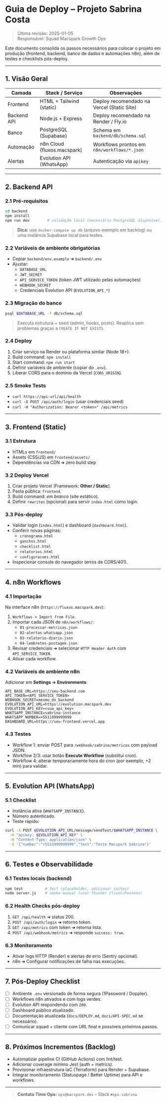 # Guia de Deploy – Projeto Sabrina Costa

> Última revisão: 2025-01-05  
> Responsável: Squad Macspark Growth Ops

Este documento consolida os passos necessários para colocar o projeto em produção (frontend, backend, banco de dados e automações n8n), além de testes e checklists pós-deploy.

---

## 1. Visão Geral

| Camada      | Stack / Serviço             | Observações                                               |
|-------------|-----------------------------|-----------------------------------------------------------|
| Frontend    | HTML + Tailwind (static)    | Deploy recomendado na Vercel (Static Site)               |
| Backend API | Node.js + Express           | Deploy recomendado na Render / Fly.io                    |
| Banco       | PostgreSQL (Supabase)       | Schema em `backend/db/schema.sql`                        |
| Automação   | n8n Cloud (fluxos.macspark) | Workflows prontos em `n8n/workflows/*.json`              |
| Alertas     | Evolution API (WhatsApp)    | Autenticação via `apikey`                                |

---

## 2. Backend API

### 2.1 Pré-requisitos

```bash
cd backend
npm install
npm run dev        # validação local (necessário PostgreSQL disponível)
```

> **Dica:** use `docker-compose up db` (arquivo exemplo em backlog) ou uma instância Supabase local para testes.

### 2.2 Variáveis de ambiente obrigatórias

- Copiar `backend/env.example` ➜ `backend/.env`
- Ajustar:
  - `DATABASE_URL`
  - `JWT_SECRET`
  - `API_SERVICE_TOKEN` (token JWT utilizado pelas automações)
  - `WEBHOOK_SECRET`
  - Credenciais Evolution API (`EVOLUTION_API_*`)

### 2.3 Migração do banco

```bash
psql $DATABASE_URL -f db/schema.sql
```

> Executa estrutura + seed (admin, hooks, posts). Reaplica sem problemas graças a `CREATE IF NOT EXISTS`.

### 2.4 Deploy

1. Criar serviço na Render ou plataforma similar (Node 18+).
2. Build command: `npm install`
3. Start command: `npm run start`
4. Definir variáveis de ambiente (copiar do `.env`).
5. Liberar CORS para o domínio da Vercel (`CORS_ORIGIN`).

### 2.5 Smoke Tests

- `curl https://api-url/api/health`
- `curl -X POST /api/auth/login` (usar credenciais seed)
- `curl -H "Authorization: Bearer <token>" /api/metrics`

---

## 3. Frontend (Static)

### 3.1 Estrutura

- HTMLs em `frontend/`
- Assets (CSS/JS) em `frontend/assets/`
- Dependências via CDN ➜ zero build step

### 3.2 Deploy Vercel

1. Criar projeto Vercel (Framework: **Other / Static**).
2. Pasta pública: `frontend`.
3. Build command: _em branco_ (site estático).
4. Definir `rewrites` (opcional) para servir `index.html` como login.

### 3.3 Pós-deploy

- Validar login (`index.html`) e dashboard (`dashboard.html`).
- Conferir novas páginas:
  - `cronograma.html`
  - `ganchos.html`
  - `checklist.html`
  - `relatorios.html`
  - `configuracoes.html`
- Inspecionar console do navegador (erros de CORS/401).

---

## 4. n8n Workflows

### 4.1 Importação

Na interface n8n (`https://fluxos.macspark.dev`):

1. `Workflows > Import from File`.
2. Importar cada JSON de `n8n/workflows/`:
   - `01-processar-metricas.json`
   - `02-alertas-whatsapp.json`
   - `03-relatorio-diario.json`
   - `04-lembretes-postagem.json`
3. Revisar credenciais ➜ selecionar `HTTP Header Auth` com `API_SERVICE_TOKEN`.
4. Ativar cada workflow.

### 4.2 Variáveis de ambiente n8n

Adicionar em **Settings → Environments**:

```
API_BASE_URL=https://seu-backend.com
API_TOKEN=<API_SERVICE_TOKEN>
WEBHOOK_SECRET=mesmo_do_backend
EVOLUTION_API_URL=https://evolution.macspark.dev
EVOLUTION_API_KEY=<sua_api_key>
WHATSAPP_INSTANCE=sabrina-instance
WHATSAPP_NUMBER=+5511999999999
DASHBOARD_URL=https://seu-frontend.vercel.app
```

### 4.3 Testes

- Workflow 1: enviar POST para `/webhook/sabrina/metricas` com payload JSON.
- Workflow 2/3: usar botão **Execute Workflow** (substitui cron).
- Workflow 4: alterar temporariamente hora do cron (por exemplo, +2 min) para validar.

---

## 5. Evolution API (WhatsApp)

### 5.1 Checklist

- Instância ativa (`WHATSAPP_INSTANCE`).
- Número autenticado.
- Teste rápido:

```bash
curl -X POST $EVOLUTION_API_URL/message/sendText/$WHATSAPP_INSTANCE \
  -H "apikey: $EVOLUTION_API_KEY" \
  -H "Content-Type: application/json" \
  -d '{"number":"+5511999999999","text":"Teste Macspark Sabrina"}'
```

---

## 6. Testes e Observabilidade

### 6.1 Testes locais (backend)

```bash
npm test          # Jest (placeholder, adicionar suites)
node server.js    # smoke manual (usar Thunder Client/Postman)
```

### 6.2 Health Checks pós-deploy

1. `GET /api/health` ➜ status 200.
2. `POST /api/auth/login` ➜ retorno token.
3. `GET /api/metrics` com token ➜ retorna lista.
4. `POST /api/webhook/metrics` ➜ responde `success: true`.

### 6.3 Monitoramento

- Ativar logs HTTP (Render) e alertas de erro (Sentry opcional).
- n8n ➜ Configurar notificações de falha nas execuções.

---

## 7. Pós-Deploy Checklist

- [ ] Ambiente `.env` versionado de forma segura (1Password / Doppler).
- [ ] Workflows n8n ativados e com logs verdes.
- [ ] Evolution API respondendo com `200`.
- [ ] Dashboard público atualizado.
- [ ] Documentação atualizada (`docs/DEPLOY.md`, `docs/API-SPEC.md` se necessário).
- [ ] Comunicar squad + cliente com URL final e possíveis próximos passos.

---

## 8. Próximos Incrementos (Backlog)

- Automatizar pipeline CI (GitHub Actions) com lint/test.
- Adicionar coverage mínimo Jest (auth + metrics).
- Provisionar infraestrutura IaC (Terraform) para Render + Supabase.
- Integrar monitoramento (Statuspage / Better Uptime) para API e workflows.

---

> **Contato Time Ops:** `ops@macspark.dev` – Slack `#ops-sabrina`
